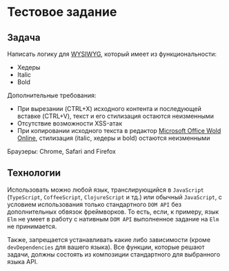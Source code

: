 # Тестовое задание

## Задача

Написать логику для [WYSIWYG](https://ru.wikipedia.org/wiki/WYSIWYG), который имеет из функциональности:

- Хедеры
- Italic
- Bold

Дополнительные требования:

- При вырезании (CTRL+X) исходного контента и последующей вставке (CTRL+V), текст и его стилизация остаются неизменными
- Отсутствие возможности XSS-атак
- При копировании исходного текста в редактор [Microsoft Office Wold Online](https://office.live.com/), стилизация (italic, хедеры и bold) остаются неизменными

Браузеры: Chrome, Safari and Firefox

## Технологии

Использовать можно любой язык, транслирующийся в `JavaScript` (`TypeScript`, `CoffeeScript`, `ClojureScript` и тд.) или обычный `JavaScript`, с условием использования только стандартного `DOM API` без дополнительных обвязок фреймворков. То есть,  если, к примеру, язык `Elm` не умеет в работу с нативным `DOM API`  выполненное задание на `Elm` не принимается. 

Также, запрещается устанавливать какие либо зависимости (кроме `devDependencies` для вашего языка). Все функции, которые решают задачи, должны состоять из композиции стандартного для выбранного языка API.
